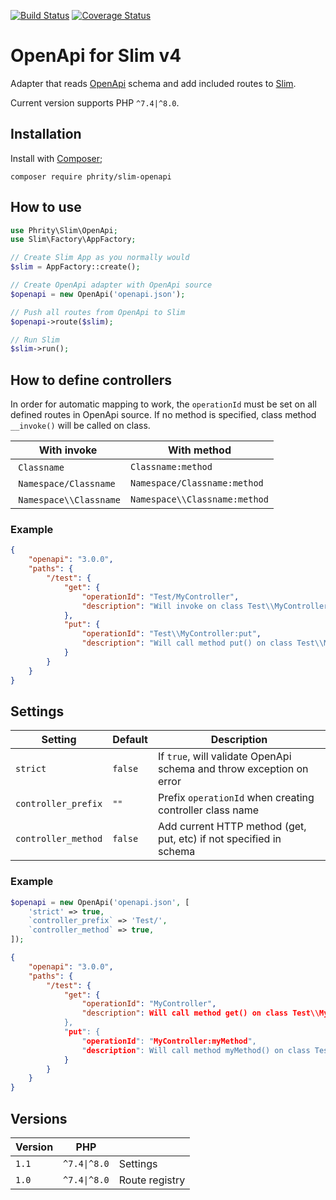 [![Build Status](https://github.com/sirn-se/phrity-slim-openapi/actions/workflows/acceptance.yml/badge.svg)](https://github.com/sirn-se/phrity-slim-openapi/actions)
[![Coverage Status](https://coveralls.io/repos/github/sirn-se/phrity-slim-openapi/badge.svg?branch=master)](https://coveralls.io/github/sirn-se/phrity-slim-openapi?branch=master)

# OpenApi for Slim v4

Adapter that reads [OpenApi](https://spec.openapis.org) schema and add included routes to [Slim](https://www.slimframework.com).

Current version supports PHP `^7.4|^8.0`.

## Installation

Install with [Composer](https://getcomposer.org/);
```
composer require phrity/slim-openapi
```

## How to use

```php
use Phrity\Slim\OpenApi;
use Slim\Factory\AppFactory;

// Create Slim App as you normally would
$slim = AppFactory::create();

// Create OpenApi adapter with OpenApi source
$openapi = new OpenApi('openapi.json');

// Push all routes from OpenApi to Slim
$openapi->route($slim);

// Run Slim
$slim->run();
```

## How to define controllers

In order for automatic mapping to work, the `operationId` must be set on all defined routes in OpenApi source.
If no method is specified, class method `__invoke()` will be called on class.

| With invoke | With method |
| --- | --- |
| `Classname` | `Classname:method` |
| `Namespace/Classname` | `Namespace/Classname:method` |
| `Namespace\\Classname` | `Namespace\\Classname:method` |

### Example

```json
{
    "openapi": "3.0.0",
    "paths": {
        "/test": {
            "get": {
                "operationId": "Test/MyController",
                "description": "Will invoke on class Test\\MyController"
            },
            "put": {
                "operationId": "Test\\MyController:put",
                "description": "Will call method put() on class Test\\MyController"
            }
        }
    }
}
```

## Settings

| Setting | Default | Description |
| --- | --- | --- |
| `strict` | `false` | If `true`, will validate OpenApi schema and throw exception on error |
| `controller_prefix` | `""` | Prefix `operationId` when creating controller class name |
| `controller_method` | `false` | Add current HTTP method (get, put, etc) if not specified in schema |

### Example
```php
$openapi = new OpenApi('openapi.json', [
    'strict' => true,
    `controller_prefix` => 'Test/',
    `controller_method` => true,
]);
```
```json
{
    "openapi": "3.0.0",
    "paths": {
        "/test": {
            "get": {
                "operationId": "MyController",
                "description": Will call method get() on class Test\\MyController"
            },
            "put": {
                "operationId": "MyController:myMethod",
                "description": Will call method myMethod() on class Test\\MyController"
            }
        }
    }
}
```

## Versions

| Version | PHP | |
| --- | --- | --- |
| `1.1` | `^7.4\|^8.0` | Settings |
| `1.0` | `^7.4\|^8.0` | Route registry |
